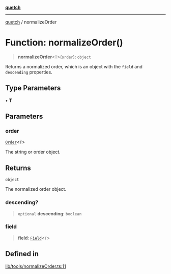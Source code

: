 [**quetch**](../README.md)

***

[quetch](../README.md) / normalizeOrder

# Function: normalizeOrder()

> **normalizeOrder**\<`T`\>(`order`): `object`

Returns a normalized order, which is an object with the `field` and `descending` properties.

## Type Parameters

• **T**

## Parameters

### order

[`Order`](../type-aliases/Order.md)\<`T`\>

The string or order object.

## Returns

`object`

The normalized order object.

### descending?

> `optional` **descending**: `boolean`

### field

> **field**: [`Field`](../type-aliases/Field.md)\<`T`\>

## Defined in

[lib/tools/normalizeOrder.ts:11](https://github.com/nevoland/quetch/blob/74684cd5cd1bd7a08980d4ce305ecc4be0c3e8b8/lib/tools/normalizeOrder.ts#L11)
